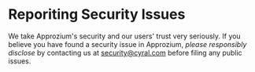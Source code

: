 # Reporiting Security Issues

We take Approzium's security and our users' trust very seriously. If you believe you
have found a security issue in Approzium, _please responsibly disclose_ by contacting
us at [security@cyral.com](mailto:security@cyral.com) before filing any public issues.
